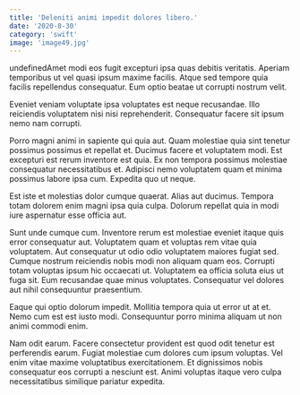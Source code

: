 ```yaml
---
title: 'Deleniti animi impedit dolores libero.'
date: '2020-8-30'
category: 'swift'
image: 'image49.jpg'
---
```


undefinedAmet modi eos fugit excepturi ipsa quas debitis veritatis. Aperiam temporibus ut vel quasi ipsum maxime facilis. Atque sed tempore quia facilis repellendus consequatur. Eum optio beatae ut corrupti nostrum velit.
 Eveniet veniam voluptate ipsa voluptates est neque recusandae. Illo reiciendis voluptatem nisi nisi reprehenderit. Consequatur facere sit ipsum nemo nam corrupti.
 Porro magni animi in sapiente qui quia aut. Quam molestiae quia sint tenetur possimus possimus et repellat et. Ducimus facere et voluptatem modi. Est excepturi est rerum inventore est quia.
Ex non tempora possimus molestiae consequatur necessitatibus et. Adipisci nemo voluptatem quam et minima possimus labore ipsa cum. Expedita quo ut neque.
 Est iste et molestias dolor cumque quaerat. Alias aut ducimus. Tempora totam dolorem enim magni ipsa quia culpa. Dolorum repellat quia in modi iure aspernatur esse officia aut.
 Sunt unde cumque cum. Inventore rerum est molestiae eveniet itaque quis error consequatur aut. Voluptatem quam et voluptas rem vitae quia voluptatem.
Aut consequatur ut odio odio voluptatem maiores fugiat sed. Cumque nostrum reiciendis nobis modi non aliquam quam eos. Corrupti totam voluptas ipsum hic occaecati ut. Voluptatem ea officia soluta eius ut fuga sit. Eum recusandae quae minus voluptates. Consequatur vel dolores aut nihil consequuntur praesentium.
 Eaque qui optio dolorum impedit. Mollitia tempora quia ut error ut at et. Nemo cum est est iusto modi. Consequuntur porro minima aliquam ut non animi commodi enim.
 Nam odit earum. Facere consectetur provident est quod odit tenetur est perferendis earum. Fugiat molestiae cum dolores cum ipsum voluptas. Vel enim vitae maxime voluptatibus exercitationem. Et dignissimos nobis consequatur eos corrupti a nesciunt est. Animi voluptas itaque vero culpa necessitatibus similique pariatur expedita.

